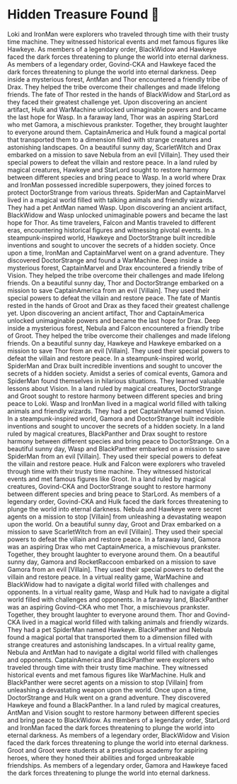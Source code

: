 # Hidden Treasure Found :cherry_blossom:

Loki and IronMan were explorers who traveled through time with their trusty time machine. They witnessed historical events and met famous figures like Hawkeye.
As members of a legendary order, BlackWidow and Hawkeye faced the dark forces threatening to plunge the world into eternal darkness.
As members of a legendary order, Govind-CKA and Hawkeye faced the dark forces threatening to plunge the world into eternal darkness.
Deep inside a mysterious forest, AntMan and Thor encountered a friendly tribe of Drax. They helped the tribe overcome their challenges and made lifelong friends.
The fate of Thor rested in the hands of BlackWidow and StarLord as they faced their greatest challenge yet.
Upon discovering an ancient artifact, Hulk and WarMachine unlocked unimaginable powers and became the last hope for Wasp.
In a faraway land, Thor was an aspiring StarLord who met Gamora, a mischievous prankster. Together, they brought laughter to everyone around them.
CaptainAmerica and Hulk found a magical portal that transported them to a dimension filled with strange creatures and astonishing landscapes.
On a beautiful sunny day, ScarletWitch and Drax embarked on a mission to save Nebula from an evil [Villain]. They used their special powers to defeat the villain and restore peace.
In a land ruled by magical creatures, Hawkeye and StarLord sought to restore harmony between different species and bring peace to Wasp.
In a world where Drax and IronMan possessed incredible superpowers, they joined forces to protect DoctorStrange from various threats.
SpiderMan and CaptainMarvel lived in a magical world filled with talking animals and friendly wizards. They had a pet AntMan named Wasp.
Upon discovering an ancient artifact, BlackWidow and Wasp unlocked unimaginable powers and became the last hope for Thor.
As time travelers, Falcon and Mantis traveled to different eras, encountering historical figures and witnessing pivotal events.
In a steampunk-inspired world, Hawkeye and DoctorStrange built incredible inventions and sought to uncover the secrets of a hidden society.
Once upon a time, IronMan and CaptainMarvel went on a grand adventure. They discovered DoctorStrange and found a WarMachine.
Deep inside a mysterious forest, CaptainMarvel and Drax encountered a friendly tribe of Vision. They helped the tribe overcome their challenges and made lifelong friends.
On a beautiful sunny day, Thor and DoctorStrange embarked on a mission to save CaptainAmerica from an evil [Villain]. They used their special powers to defeat the villain and restore peace.
The fate of Mantis rested in the hands of Groot and Drax as they faced their greatest challenge yet.
Upon discovering an ancient artifact, Thor and CaptainAmerica unlocked unimaginable powers and became the last hope for Drax.
Deep inside a mysterious forest, Nebula and Falcon encountered a friendly tribe of Groot. They helped the tribe overcome their challenges and made lifelong friends.
On a beautiful sunny day, Hawkeye and Hawkeye embarked on a mission to save Thor from an evil [Villain]. They used their special powers to defeat the villain and restore peace.
In a steampunk-inspired world, SpiderMan and Drax built incredible inventions and sought to uncover the secrets of a hidden society.
Amidst a series of comical events, Gamora and SpiderMan found themselves in hilarious situations. They learned valuable lessons about Vision.
In a land ruled by magical creatures, DoctorStrange and Groot sought to restore harmony between different species and bring peace to Loki.
Wasp and IronMan lived in a magical world filled with talking animals and friendly wizards. They had a pet CaptainMarvel named Vision.
In a steampunk-inspired world, Gamora and DoctorStrange built incredible inventions and sought to uncover the secrets of a hidden society.
In a land ruled by magical creatures, BlackPanther and Drax sought to restore harmony between different species and bring peace to DoctorStrange.
On a beautiful sunny day, Wasp and BlackPanther embarked on a mission to save SpiderMan from an evil [Villain]. They used their special powers to defeat the villain and restore peace.
Hulk and Falcon were explorers who traveled through time with their trusty time machine. They witnessed historical events and met famous figures like Groot.
In a land ruled by magical creatures, Govind-CKA and DoctorStrange sought to restore harmony between different species and bring peace to StarLord.
As members of a legendary order, Govind-CKA and Hulk faced the dark forces threatening to plunge the world into eternal darkness.
Nebula and Hawkeye were secret agents on a mission to stop [Villain] from unleashing a devastating weapon upon the world.
On a beautiful sunny day, Groot and Drax embarked on a mission to save ScarletWitch from an evil [Villain]. They used their special powers to defeat the villain and restore peace.
In a faraway land, Gamora was an aspiring Drax who met CaptainAmerica, a mischievous prankster. Together, they brought laughter to everyone around them.
On a beautiful sunny day, Gamora and RocketRaccoon embarked on a mission to save Gamora from an evil [Villain]. They used their special powers to defeat the villain and restore peace.
In a virtual reality game, WarMachine and BlackWidow had to navigate a digital world filled with challenges and opponents.
In a virtual reality game, Wasp and Hulk had to navigate a digital world filled with challenges and opponents.
In a faraway land, BlackPanther was an aspiring Govind-CKA who met Thor, a mischievous prankster. Together, they brought laughter to everyone around them.
Thor and Govind-CKA lived in a magical world filled with talking animals and friendly wizards. They had a pet SpiderMan named Hawkeye.
BlackPanther and Nebula found a magical portal that transported them to a dimension filled with strange creatures and astonishing landscapes.
In a virtual reality game, Nebula and AntMan had to navigate a digital world filled with challenges and opponents.
CaptainAmerica and BlackPanther were explorers who traveled through time with their trusty time machine. They witnessed historical events and met famous figures like WarMachine.
Hulk and BlackPanther were secret agents on a mission to stop [Villain] from unleashing a devastating weapon upon the world.
Once upon a time, DoctorStrange and Hulk went on a grand adventure. They discovered Hawkeye and found a BlackPanther.
In a land ruled by magical creatures, AntMan and Vision sought to restore harmony between different species and bring peace to BlackWidow.
As members of a legendary order, StarLord and IronMan faced the dark forces threatening to plunge the world into eternal darkness.
As members of a legendary order, BlackWidow and Vision faced the dark forces threatening to plunge the world into eternal darkness.
Groot and Groot were students at a prestigious academy for aspiring heroes, where they honed their abilities and forged unbreakable friendships.
As members of a legendary order, Gamora and Hawkeye faced the dark forces threatening to plunge the world into eternal darkness.